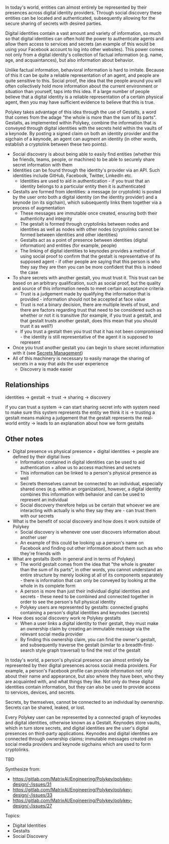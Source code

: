 In today's world, entities can almost entirely be represented by their presences across digital identity providers. Through social discovery these entities can be located and authenticated, subsequently allowing for the secure sharing of secrets with desired parties.

Digital identities contain a vast amount and variety of information, so much so that digital identities can often hold the power to authenticate agents and allow them access to services and secrets (an example of this would be using your Facebook account to log into other websites). This power comes not only from a digital identity's collection of factual information (e.g. name, age, and acquaintances), but also information about behavior.

Unlike factual information, behavioral information is hard to imitate. Because of this it can be quite a reliable representation of an agent, and people are quite sensitive to this. Social proof, the idea that the people around you will often collectively hold more information about the current environment or situation than yourself, taps into this idea. If a large number of people believe that a digital identity is a reliable representation of a certain physical agent, then you may have sufficient evidence to believe that this is true.

Polykey takes advantage of this idea through the use of Gestalts, a word that comes from the adage "the whole is more than the sum of its parts". Gestalts, as implemented within Polykey, combine the information that is conveyed through digital identities with the secrets held within the vaults of a keynode. By posting a signed claim on both an identity provider and the sigchain of a keynode, an agent can augment an identity (in other words, establish a cryptolink between these two points).



* Social discovery is about being able to easily find entities (whether this be friends, teams, people, or machines) to be able to securely share secret information with them
* Identities can be found through the identity's provider via an API. Such identities include GitHub, Facebook, Twitter, LinkedIn etc.
  * Identities are used to aid in authentication - if you trust that an identity belongs to a particular entity then it is authenticated
* Gestalts are formed from identities: a message (or cryptolink) is posted by the user onto both a digital identity (on the identity provider) and a keynode (on its sigchain), which subsequently links them together via a process of augmentation
  * These messages are immutable once created, ensuring both their authenticity and integrity
  * The gestalt is formed through cryptolinks between nodes and identities as well as nodes with other nodes (cryptolinks cannot be formed between identities and other identities)
  * Gestalts act as a point of presence between identities (digital information) and entities (for example, people)
  * The linking of digital identities to keynodes provides a method of using social proof to confirm that the gestalt is representative of its supposed agent - if other people are saying that this person is who they say they are then you can be more confident that this is indeed the case
* To share secrets with another gestalt, you must trust it. This trust can be based on an arbitrary qualification, such as social proof, but the quality and source of this information needs to meet certain acceptance criteria
  * Trust is a judgement made by qualifying the information that is provided - information should not be accepted at face value
  * Trust is not a binary decision, there are multiple levels of trust, and there are factors regarding trust that need to be considered such as whether or not it is transitive (for example, if you trust a gestalt, and that gestalt trusts another gestalt, does this mean that you should trust it as well?)
  * If you trust a gestalt then you trust that it has not been compromised - the identity is still representative of the agent it is supposed to represent
* Once you trust another gestalt you can begin to share secret information with it (see [Secrets Management](secrets-management))
* All of this machinery is necessary to easily manage the sharing of secrets in a way that aids the user experience
  * Discovery is made easier

## Relationships
identities -> gestalt -> trust -> sharing -> discovery

if you can trust a system -> can start sharing secret info with system
need to make sure this system represents the entity we think it is -> trusting a gestalt means making a judgement that the gestalt represents the real-world entity
-> leads to an explanation about how we form gestalts



## Other notes
* Digital presence vs physical presence + digital identities -> people are defined by their digital lives
  * Information contained in digital identities can be used to aid authentication + allow us to access machines and secrets
  * This information can be linked to a person's physical presence as well
  * Secrets themselves cannot be connected to an individual, especially shared ones (e.g. within an organization), however, a digital identity combines this information with behavior and can be used to represent an individual
  * Social discovery therefore helps us be certain that whoever we are interacting with actually is who they say they are - can trust them with our secrets
* What is the benefit of social discovery and how does it work outside of Polykey
  * Social discovery is whenever one user discovers information about another user
  * An example of this could be looking up a person's name on Facebook and finding out other information about them such as who they're friends with
* What are gestalts (both in general and in terms of Polykey)
  * The world gestalt comes from the idea that "the whole is greater than the sum of its parts", in other words, you cannot understand an entire structure by merely looking at all of its components separately - there is information that can only be conveyed by looking at the whole in its complete form
  * A person is more than just their individual digital identities and secrets - these need to be combined and connected together in order to see the person's full physical identity
  * Polykey users are represented by gestalts: connected graphs containing a person's digital identities and keynodes (secrets)
* How does social discovery work re Polykey gestalts
  * When a user links a digital identity to their gestalt, they must make an ownership claim by creating an immutable message via the relevant social media provider
  * By finding this ownership claim, you can find the owner's gestalt, and subsequently traverse the gestalt (similar to a breadth-first-search style graph traversal) to find the rest of the gestalt


In today's world, a person's physical presence can almost entirely be represented by their digital presences across social media providers. For example, a person's Facebook profile can provide information not only about their name and appearance, but also where they have been, who they are acquainted with, and what things they like. Not only do these digital identities contain information, but they can also be used to provide access to services, devices, and secrets.

Secrets, by themselves, cannot be connected to an individual by ownership. Secrets can be shared, leaked, or lost.

Every Polykey user can be represented by a connected graph of keynodes and digital identities, otherwise known as a Gestalt. Keynodes store vaults, which in turn store secrets, and digital identities are the user's digital presences on third-party applications. Keynodes and digital identities are connected through ownership claims; immutable messages created on social media providers and keynode sigchains which are used to form cryptolinks.

TBD

Synthesize from:

* https://gitlab.com/MatrixAI/Engineering/Polykey/polykey-design/-/issues/31
* https://gitlab.com/MatrixAI/Engineering/Polykey/polykey-design/-/issues/33
* https://gitlab.com/MatrixAI/Engineering/Polykey/polykey-design/-/issues/27

Topics:

* Digital Identities
* Gestalts
* Social Discovery
